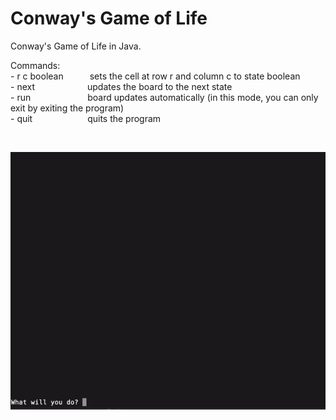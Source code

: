 <h1> Conway's Game of Life </h1>
<p>Conway's Game of Life in Java.</p>
<p>Commands: <br/>
- r c boolean&emsp;&emsp;&emsp;sets the cell at row r and column c to state boolean<br/>
- next&emsp;&emsp;&emsp;&emsp;&emsp;&emsp;updates the board to the next state<br/>
- run&emsp;&emsp;&emsp;&emsp;&emsp;&emsp;&ensp;board updates automatically (in this mode, you can only exit by exiting the program)<br/>
- quit&emsp;&emsp;&emsp;&emsp;&emsp;&emsp; quits the program</p>&emsp;

![Program demo](gameoflife-cli-demo-1.gif)
